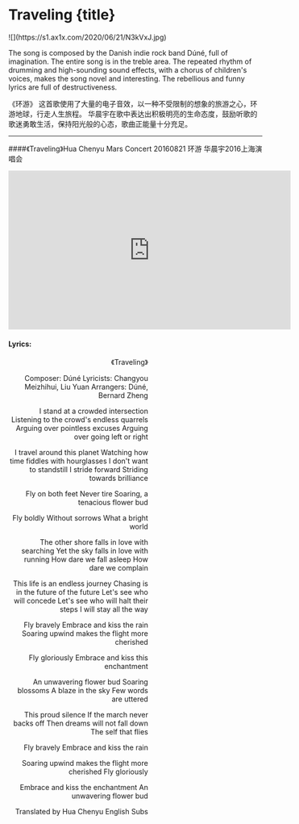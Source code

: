 # Traveling {title}
<div class="background" markdown="1">
![](https://s1.ax1x.com/2020/06/21/N3kVxJ.jpg)
</div>

The song is composed by the Danish indie rock band Dúné, full of imagination. The entire song is in the treble area. The repeated rhythm of drumming and high-sounding sound effects, with a chorus of children's voices, makes the song novel and interesting. The rebellious and funny lyrics are full of destructiveness.

《环游》
这首歌使用了大量的电子音效，以一种不受限制的想象的旅游之心，环游地球，行走人生旅程。
华晨宇在歌中表达出积极明亮的生命态度，鼓励听歌的歌迷勇敢生活，保持阳光般的心态，歌曲正能量十分充足。

---------------------------------

####《Traveling》Hua Chenyu Mars Concert 20160821
环游 华晨宇2016上海演唱会

<iframe width="560" height="315" src="https://www.youtube.com/embed/WWi6k4_qCrs" frameborder="0" allow="accelerometer; autoplay; encrypted-media; gyroscope; picture-in-picture" allowfullscreen></iframe>

#### Lyrics:
<div class="box">
<div class="lyrics" style="width: 55%; text-align: right">
《Traveling》

Composer: Dúné
Lyricists: Changyou Meizhihui, Liu Yuan
Arrangers: Dúné, Bernard Zheng

I stand at a crowded intersection
Listening to the crowd's endless quarrels
Arguing over pointless excuses
Arguing over going left or right

I travel around this planet
Watching how time fiddles with hourglasses
I don't want to standstill
I stride forward
Striding towards brilliance

Fly on both feet
Never tire
Soaring, a tenacious flower bud

Fly boldly
Without sorrows
What a bright world

The other shore falls in love with searching
Yet the sky falls in love with running
How dare we fall asleep
How dare we complain

This life is an endless journey
Chasing is in the future of the future
Let's see who will concede
Let's see who will halt their steps
I will stay all the way

Fly bravely
Embrace and kiss the rain
Soaring upwind makes the flight more cherished

Fly gloriously
Embrace and kiss this enchantment

An unwavering flower bud
Soaring blossoms
A blaze in the sky
Few words are uttered

This proud silence
If the march never backs off
Then dreams will not fall down
The self that flies

Fly bravely
Embrace and kiss the rain

Soaring upwind makes the flight more cherished
Fly gloriously

Embrace and kiss the enchantment
An unwavering flower bud

Translated by Hua Chenyu English Subs
</div>